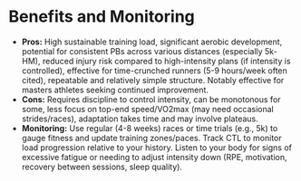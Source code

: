 # Benefits and Monitoring

*   **Pros:** High sustainable training load, significant aerobic development, potential for consistent PBs across various distances (especially 5k-HM), reduced injury risk compared to high-intensity plans (if intensity is controlled), effective for time-crunched runners (5-9 hours/week often cited), repeatable and relatively simple structure. Notably effective for masters athletes seeking continued improvement.
*   **Cons:** Requires discipline to control intensity, can be monotonous for some, less focus on top-end speed/VO2max (may need occasional strides/races), adaptation takes time and may involve plateaus.
*   **Monitoring:** Use regular (4-8 weeks) races or time trials (e.g., 5k) to gauge fitness and update training zones/paces. Track CTL to monitor load progression relative to your history. Listen to your body for signs of excessive fatigue or needing to adjust intensity down (RPE, motivation, recovery between sessions, sleep quality).
